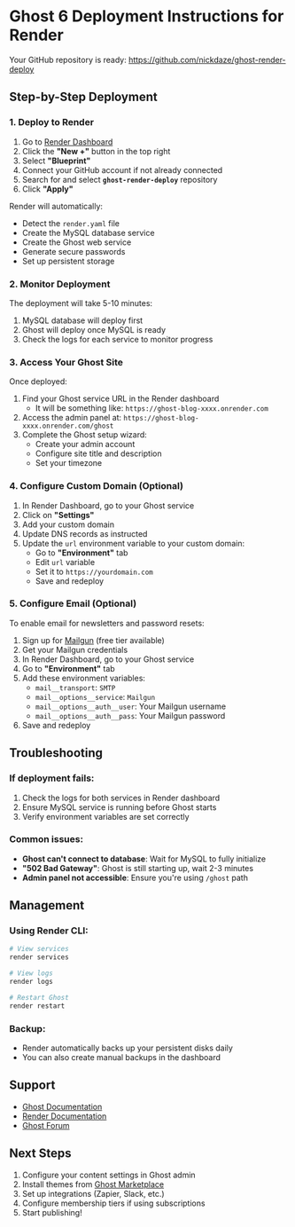 # Ghost 6 Deployment Instructions for Render

Your GitHub repository is ready: https://github.com/nickdaze/ghost-render-deploy

## Step-by-Step Deployment

### 1. Deploy to Render

1. Go to [Render Dashboard](https://dashboard.render.com)
2. Click the **"New +"** button in the top right
3. Select **"Blueprint"**
4. Connect your GitHub account if not already connected
5. Search for and select **`ghost-render-deploy`** repository
6. Click **"Apply"**

Render will automatically:
- Detect the `render.yaml` file
- Create the MySQL database service
- Create the Ghost web service
- Generate secure passwords
- Set up persistent storage

### 2. Monitor Deployment

The deployment will take 5-10 minutes:
1. MySQL database will deploy first
2. Ghost will deploy once MySQL is ready
3. Check the logs for each service to monitor progress

### 3. Access Your Ghost Site

Once deployed:
1. Find your Ghost service URL in the Render dashboard
   - It will be something like: `https://ghost-blog-xxxx.onrender.com`
2. Access the admin panel at: `https://ghost-blog-xxxx.onrender.com/ghost`
3. Complete the Ghost setup wizard:
   - Create your admin account
   - Configure site title and description
   - Set your timezone

### 4. Configure Custom Domain (Optional)

1. In Render Dashboard, go to your Ghost service
2. Click on **"Settings"**
3. Add your custom domain
4. Update DNS records as instructed
5. Update the `url` environment variable to your custom domain:
   - Go to **"Environment"** tab
   - Edit `url` variable
   - Set it to `https://yourdomain.com`
   - Save and redeploy

### 5. Configure Email (Optional)

To enable email for newsletters and password resets:

1. Sign up for [Mailgun](https://www.mailgun.com) (free tier available)
2. Get your Mailgun credentials
3. In Render Dashboard, go to your Ghost service
4. Go to **"Environment"** tab
5. Add these environment variables:
   - `mail__transport`: `SMTP`
   - `mail__options__service`: `Mailgun`
   - `mail__options__auth__user`: Your Mailgun username
   - `mail__options__auth__pass`: Your Mailgun password
6. Save and redeploy

## Troubleshooting

### If deployment fails:
1. Check the logs for both services in Render dashboard
2. Ensure MySQL service is running before Ghost starts
3. Verify environment variables are set correctly

### Common issues:
- **Ghost can't connect to database**: Wait for MySQL to fully initialize
- **"502 Bad Gateway"**: Ghost is still starting up, wait 2-3 minutes
- **Admin panel not accessible**: Ensure you're using `/ghost` path

## Management

### Using Render CLI:
```bash
# View services
render services

# View logs
render logs

# Restart Ghost
render restart
```

### Backup:
- Render automatically backs up your persistent disks daily
- You can also create manual backups in the dashboard

## Support

- [Ghost Documentation](https://ghost.org/docs/)
- [Render Documentation](https://render.com/docs)
- [Ghost Forum](https://forum.ghost.org/)

## Next Steps

1. Configure your content settings in Ghost admin
2. Install themes from [Ghost Marketplace](https://ghost.org/marketplace/)
3. Set up integrations (Zapier, Slack, etc.)
4. Configure membership tiers if using subscriptions
5. Start publishing!